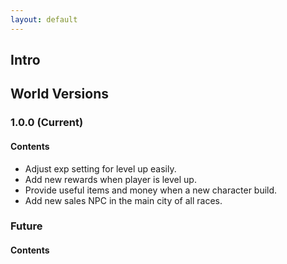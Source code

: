```yaml
---
layout: default
---
```


## Intro

## World Versions

### 1.0.0 (Current)

#### Contents

* Adjust exp setting for level up easily.
* Add new rewards when player is level up.
* Provide useful items and money when a new character build.
* Add new sales NPC in the main city of all races.


### Future

#### Contents